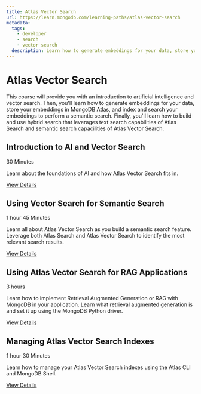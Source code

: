 ```yaml
---
title: Atlas Vector Search
url: https://learn.mongodb.com/learning-paths/atlas-vector-search
metadata:
  tags:
    - developer
    - search
    - vector search
  description: Learn how to generate embeddings for your data, store your embeddings in MongoDB Atlas, and index and search your embeddings to perform a semantic search using Atlas Vector Search.
---
```


# Atlas Vector Search

This course will provide you with an introduction to artificial intelligence and vector search. Then, you'll learn how to generate embeddings for your data, store your embeddings in MongoDB Atlas, and index and search your embeddings to perform a semantic search. Finally, you'll learn how to build and use hybrid search that leverages text search capabilities of Atlas Search and semantic search capacilities of Atlas Vector Search.

## Introduction to AI and Vector Search

30 Minutes

Learn about the foundations of AI and how Atlas Vector Search fits in.

[View Details](https://learn.mongodb.com/courses/introduction-to-ai-and-vector-search)

## Using Vector Search for Semantic Search

1 hour 45 Minutes

Learn all about Atlas Vector Search as you build a semantic search feature. Leverage both Atlas Search and Atlas Vector Search to identify the most relevant search results.

[View Details](https://learn.mongodb.com/courses/using-vector-search-for-semantic-search)

## Using Atlas Vector Search for RAG Applications

3 hours

Learn how to implement Retrieval Augmented Generation or RAG with MongoDB in your application. Learn what retrieval augmented generation is and set it up using the MongoDB Python driver.

[View Details](https://learn.mongodb.com/courses/using-atlas-vector-search-for-rag-applications)

## Managing Atlas Vector Search Indexes

1 hour 30 Minutes

Learn how to manage your Atlas Vector Search indexes using the Atlas CLI and MongoDB Shell.

[View Details](https://learn.mongodb.com/courses/managing-atlas-vector-search-indexes)
